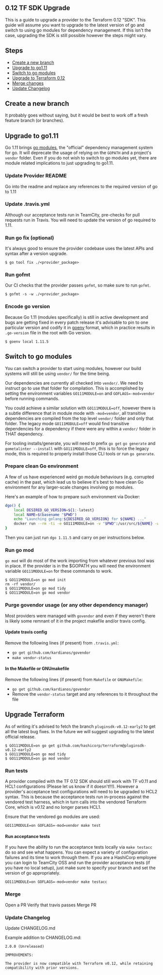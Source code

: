 ## 0.12 TF SDK Upgrade
This is a guide to upgrade a provider to the Terraform 0.12 "SDK". This guide will assume you want to upgrade to the latest version of go and switch to using go modules for dependency management. If this isn't the case, upgrading the SDK is still possible however the steps might vary.

## Steps
* [Create a new branch](#create-a-new-branch)
* [Upgrade to go1.11](#upgrade-to-go1.11)
* [Switch to go modules](#switch-to-go-modules)
* [Upgrade to Terraform 0.12](#upgrade-terraform)
* [Merge changes](#merge)
* [Update Changelog](#update-changelog)

## Create a new branch
It probably goes without saying, but it would be best to work off a fresh feature branch (or branches).

## Upgrade to go1.11
Go 1.11 brings [go modules](https://github.com/golang/go/wiki/Modules), the "official" dependency management system for go. It will deprecate the usage of relying on the `GOPATH` and a project's `vendor` folder. Even if you do not wish to switch to go modules yet, there are module related implications to just upgrading to go1.11.

### Update Provider README
Go into the readme and replace any references to the required version of go to 1.11

### Update .travis.yml
Although our acceptance tests run in TeamCity, pre-checks for pull requests run in Travis. You will need to update the version of go required to 1.11.

### Run go fix (optional)
It's always good to ensure the provider codebase uses the latest APIs and syntax after a version upgrade.

```
$ go tool fix ./<provider_package>
```

### Run gofmt
Our CI checks that the provider passes `gofmt`, so make sure to run `gofmt`.

```
$ gofmt -s -w ./<provider_package>
```

### Encode go version

Because Go 1.11 (modules specifically) is still in active development and bugs
are getting fixed in every patch release it's advisable to pin to one particular version
and codify it in [goenv](https://github.com/syndbg/goenv) format, which in practice
results in `.go-version` file in the root with Go version.

```
$ goenv local 1.11.5
```

## Switch to go modules
You can switch a provider to start using modules, however our build systems will still be using `vendor/` for the time being.

Our dependencies are currently all checked into `vendor/`. We need to instruct go to use that folder for compilation. This is accomplished by setting the environment variables `GO111MODULE=on` and `GOFLAGS=-mod=vendor` before running commands. 

You could achieve a similar solution with `GO111MODULE=off`, however there is a subtle difference that in module mode with `-mod=vendor`, all transitive dependencies are compiled from the top level `vendor/` folder and only that folder. The legacy mode `GO111MODULE=off` would find transitive dependencies for a dependency if there were any within a `vendor/` folder in THAT dependency.

For tooling installs/generate, you will need to prefix `go get` `go generate` and `gometalinter --install` with `GO111MODULE=off`, this is to force the legacy mode, this is required to properly install those CLI tools or run `go generate`.

### Prepare clean Go environment

A few of us have experienced weird go module behaviours (e.g. corrupted cache) in the past,
which lead us to believe it's best to have clean Go environment for any larger-scale
changes involving go modules.

Here's an example of how to prepare such environment via Docker:

```bash
dgo() {
    local DESIRED_GO_VERSION=${1:-latest}
    local NAME=$(basename "$PWD")
    echo "Launching golang:${DESIRED_GO_VERSION} for ${NAME} ..."
    docker run --rm -ti -e GO111MODULE=on -v "$PWD":/usr/src/${NAME} -w /usr/src/${NAME} golang:${DESIRED_GO_VERSION} bash
}
```

Then you can just run `dgo 1.11.5` and carry on per instructions below.

### Run go mod
`go mod` will do most of the work importing from whatever previous tool was in place. If the provider is in the $GOPATH you will need the environment variable `GO111MODULE=on` for these commands to work.

```
$ GO111MODULE=on go mod init
rm -rf vendor/
$ GO111MODULE=on go mod tidy
$ GO111MODULE=on go mod vendor
```

### Purge govendor usage (or any other dependency manager)
Most providers were managed with `govendor` and even if they weren't there is likely some remnant of it in the project makefile and/or travis config.

#### Update travis config
Remove the following lines (if present) from `.travis.yml`:
* `go get github.com/kardianos/govendor`
* `make vendor-status`

#### In the Makefile or GNUmakefile
Remove the following lines (if present) from `Makefile` or `GNUMakefile`:
* `go get github.com/kardianos/govendor`
* Remove the `vendor-status` target and any references to it throughout the file

## Upgrade Terraform
As of writing it's advised to fetch the branch `pluginsdk-v0.12-early2` to get all the latest bug fixes. In the future we will suggest upgrading to the latest official release.

```
$ GO111MODULE=on go get github.com/hashicorp/terraform@pluginsdk-v0.12-early2
$ GO111MODULE=on go mod tidy
$ GO111MODULE=on go mod vendor
```

### Run tests
A provider compiled with the TF 0.12 SDK should still work with TF v0.11 and HCL1 configurations (Please let us know if it doesn't!!!). However a provider's acceptance test configurations will need to be upgraded to HCL2 syntax. This is because the acceptance tests run in-process against the vendored test harness, which in turn calls into the vendored Terraform Core, which is v0.12 and no longer parses HCL1.

Ensure that the vendored go modules are used: 
```
GO111MODULE=on GOFLAGS=-mod=vendor make test
```

#### Run acceptance tests
If you have the ability to run the acceptance tests locally via `make testacc` do so and see what happens. You can expect a variety of configuration failures and its time to work through them. If you are a HashiCorp employee you can login to TeamCity OSS and run the provider acceptance tests (if you have no local setup), just make sure to specify your branch and set the version of go appropriately.

```
GO111MODULE=on GOFLAGS=-mod=vendor make testacc
```

### Merge
Open a PR
Verify that travis passes
Merge PR 

### Update Changelog
Update CHANGELOG.md


Example addition to CHANGELOG.md:

```
2.0.0 (Unreleased)

IMPROVEMENTS:

The provider is now compatible with Terraform v0.12, while retaining compatibility with prior versions.
```
